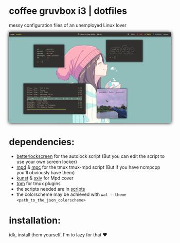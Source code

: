 # coffee gruvbox i3 | dotfiles 
messy configuration files of an unemployed Linux lover

<img style="box-shadow: 0px 0px 10px #000;" src="./.assets/fakebusy.png">

# dependencies: 
* [betterlockscreen](https://github.com/pavanjadhaw/betterlockscreen) for the autolock script (But you can edit the script to use your own screen locker)
* [mpd](https://github.com/MusicPlayerDaemon/MPD) & [mpc](https://github.com/MusicPlayerDaemon/mpc) for the tmux tmux-mpd script (But if you have ncmpcpp you'll obviously have them)
* [kunst](https://github.com/sdushantha/kunst) & [sxiv](https://github.com/muennich/sxiv) for Mpd cover
* [tpm](https://github.com/tmux-plugins/tpm) for tmux plugins  
* the scripts needed are in [scripts](scripts)
* the colorscheme may be achieved with ```wal --theme <path_to_the_json_colorscheme>```

# installation:
idk, install them yourself, I'm to lazy for that ❤ 

